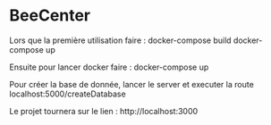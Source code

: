 # BeeCenter

Lors que la première utilisation faire : 
docker-compose build
docker-compose up 

Ensuite pour lancer docker faire : docker-compose up 

Pour créer la base de donnée, lancer le server et executer la route localhost:5000/createDatabase

Le projet tournera sur le lien : http://localhost:3000

